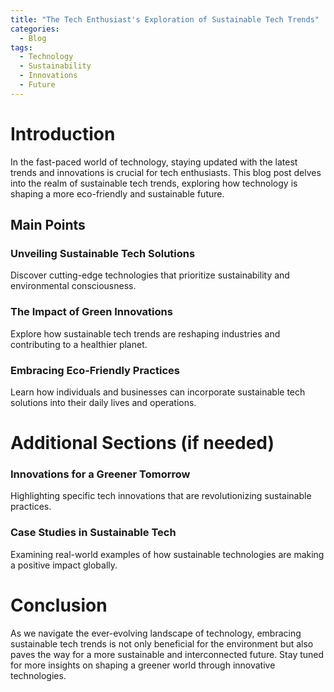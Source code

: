 ```yaml
---
title: "The Tech Enthusiast's Exploration of Sustainable Tech Trends"
categories:
  - Blog
tags:
  - Technology
  - Sustainability
  - Innovations
  - Future
---
```


# Introduction
In the fast-paced world of technology, staying updated with the latest trends and innovations is crucial for tech enthusiasts. This blog post delves into the realm of sustainable tech trends, exploring how technology is shaping a more eco-friendly and sustainable future.

## Main Points
### Unveiling Sustainable Tech Solutions
Discover cutting-edge technologies that prioritize sustainability and environmental consciousness.

### The Impact of Green Innovations
Explore how sustainable tech trends are reshaping industries and contributing to a healthier planet.

### Embracing Eco-Friendly Practices
Learn how individuals and businesses can incorporate sustainable tech solutions into their daily lives and operations.

# Additional Sections (if needed)
### Innovations for a Greener Tomorrow
Highlighting specific tech innovations that are revolutionizing sustainable practices.

### Case Studies in Sustainable Tech
Examining real-world examples of how sustainable technologies are making a positive impact globally.

# Conclusion
As we navigate the ever-evolving landscape of technology, embracing sustainable tech trends is not only beneficial for the environment but also paves the way for a more sustainable and interconnected future. Stay tuned for more insights on shaping a greener world through innovative technologies.